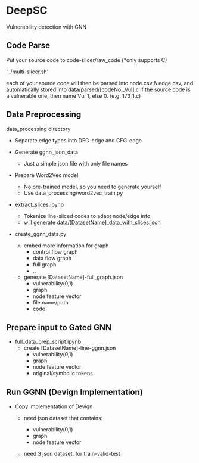 # DeepSC
Vulnerability detection with GNN

## Code Parse

Put your source code to code-slicer/raw_code (*only supports C)

   '../multi-slicer.sh'

each of your source code will then be parsed into node.csv & edge.csv, and automatically stored into data/parsed/[codeNo._Vul].c
if the source code is a vulnerable one, then name Vul 1, else 0. (e.g. 173_1.c)

## Data Preprocessing

data_processing directory

* Separate edge types into DFG-edge and CFG-edge

* Generate ggnn_json_data
    * Just a simple json file with only file names

* Prepare Word2Vec model
    * No pre-trained model, so you need to generate yourself
    * Use data_processing/word2vec_train.py

* extract_slices.ipynb
    * Tokenize line-sliced codes to adapt node/edge info
    * will generate data/[DatasetName]_data_with_slices.json

* create_ggnn_data.py
    * embed more information for graph
        * control flow graph
        * data flow graph
        * full graph
        * ..
    * generate [DatasetName]-full_graph.json
        * vulnerability(0,1)
        * graph
        * node feature vector
        * file name/path
        * code

## Prepare input to Gated GNN

* full_data_prep_script.ipynb
    * create [DatasetName]-line-ggnn.json
        * vulnerability(0,1)
        * graph
        * node feature vector
        * original/symbolic tokens


## Run GGNN (Devign Implementation)

* Copy implementation of Devign
    * need json dataset that contains:
        * vulnerability(0,1)
        * graph
        * node feature vector

    * need 3 json dataset, for train-valid-test

 
